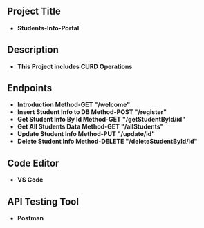 ## Project Title
- **Students-Info-Portal**

## Description
- **This Project includes CURD Operations**

## Endpoints
- **Introduction Method-GET "/welcome"**
- **Insert Student Info to DB Method-POST "/register"**
- **Get Student Info By Id Method-GET "/getStudentById/id"**
- **Get All Students Data Method-GET "/allStudents"**
- **Update Student Info Method-PUT "/update/id"**
- **Delete Student Info Method-DELETE "/deleteStudentById/id"**

## Code Editor
- **VS Code**

## API Testing Tool
- **Postman**
